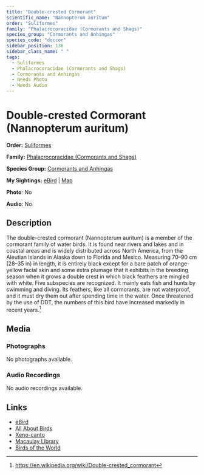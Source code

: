 ```yaml
---
title: "Double-crested Cormorant"
scientific_name: "Nannopterum auritum"
order: "Suliformes"
family: "Phalacrocoracidae (Cormorants and Shags)"
species_group: "Cormorants and Anhingas"
species_code: "doccor"
sidebar_position: 136
sidebar_class_name: " "
tags: 
  - Suliformes
  - Phalacrocoracidae (Cormorants and Shags)
  - Cormorants and Anhingas
  - Needs Photo
  - Needs Audio
---
```


# Double-crested Cormorant (Nannopterum auritum)

**Order:** [Suliformes](/tags/suliformes)

**Family:** [Phalacrocoracidae (Cormorants and Shags)](/tags/phalacrocoracidae-cormorants-and-shags)

**Species Group:** [Cormorants and Anhingas](/tags/cormorants-and-anhingas)

**My Sightings:** [eBird](https://ebird.org/lifelist?r=world&time=life&spp=doccor) | [Map](/map?species_code=doccor)

**Photo**: No 

**Audio**: No

## Description
The double-crested cormorant (Nannopterum auritum) is a member of the cormorant family of water birds. It is found near rivers and lakes and in coastal areas and is widely distributed across North America, from the Aleutian Islands in Alaska down to Florida and Mexico. Measuring 70–90 cm (28–35 in) in length, it is entirely black except for a bare patch of orange-yellow facial skin and some extra plumage that it exhibits in the breeding season when it grows a double crest in which black feathers are mingled with white. Five subspecies are recognized. It mainly eats fish and hunts by swimming and diving. Its feathers, like all cormorants, are not waterproof, and it must dry them out after spending time in the water. Once threatened by the use of DDT, the numbers of this bird have increased markedly in recent years.[^1]

[^1]: https://en.wikipedia.org/wiki/Double-crested_cormorant

## Media
### Photographs
No photographs available.

### Audio Recordings
No audio recordings available.

## Links
* [eBird](https://ebird.org/species/doccor) 
* [All About Birds](https://www.allaboutbirds.org/guide/doccor) 
* [Xeno-canto](https://www.xeno-canto.org/species/nannopterum-auritum) 
* [Macaulay Library](https://search.macaulaylibrary.org/catalog?taxonCode=doccor&sort=rating_rank_desc)
* [Birds of the World](https://birdsoftheworld.org/bow/species/doccor)
